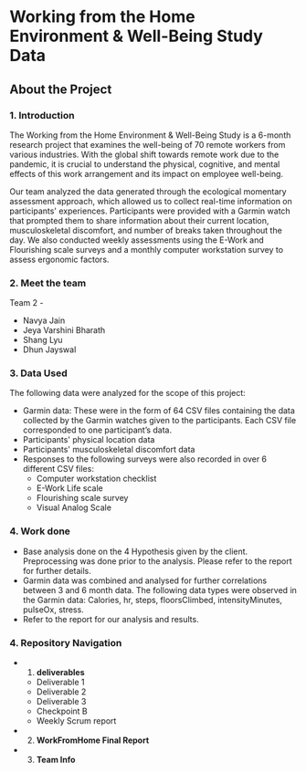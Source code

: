 # Working from the Home Environment & Well-Being Study Data
## About the Project
### 1. Introduction
The Working from the Home Environment & Well-Being Study is a 6-month research project that examines the well-being of 70 remote workers from various industries. With the global shift towards remote work due to the pandemic, it is crucial to understand the physical, cognitive, and mental effects of this work arrangement and its impact on employee well-being.

Our team analyzed the data generated through the ecological momentary assessment approach, which allowed us to collect real-time information on participants' experiences. Participants were provided with a Garmin watch that prompted them to share information about their current location, musculoskeletal discomfort, and number of breaks taken throughout the day. We also conducted weekly assessments using the E-Work and Flourishing scale surveys and a monthly computer workstation survey to assess ergonomic factors.

### 2. Meet the team
Team 2 -
* Navya Jain
* Jeya Varshini Bharath
* Shang Lyu
* Dhun Jayswal

### 3. Data Used
The following data were analyzed for the scope of this project:
* Garmin data: These were in the form of 64 CSV files containing the data collected by the Garmin watches given to the participants. Each CSV file corresponded to one participant’s data.
* Participants' physical location data
* Participants' musculoskeletal discomfort data
* Responses to the following surveys were also recorded in over 6 different CSV files:
  * Computer workstation checklist
  * E-Work Life scale
  * Flourishing scale survey
  * Visual Analog Scale

### 4. Work done  
* Base analysis done on the 4 Hypothesis given by the client. Preprocessing was done prior to the analysis. Please refer to the report for further details. 
*  Garmin data was combined and analysed for further correlations between 3 and 6 month data. The following data types were observed in the Garmin data: Calories, hr, steps, floorsClimbed, intensityMinutes, pulseOx, stress. 
* Refer to the report for our analysis and results.

### 4. Repository Navigation
* 1. **deliverables**
  *  Deliverable 1 
  *  Deliverable 2 
  *  Deliverable 3 
  *  Checkpoint B  
  * Weekly Scrum report
* 2. **WorkFromHome Final Report**
* 3. **Team Info**